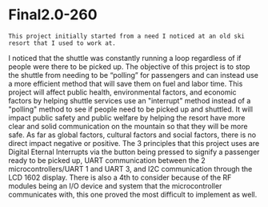 # Final2.0-260


	This project initially started from a need I noticed at an old ski resort that I used to work at.
 I noticed that the shuttle was constantly running a loop regardless of if people were there to be picked up. 
 The objective of this project is to stop the shuttle from needing to be “polling” for passengers and can instead use a more efficient method that will save them on fuel and labor time.
 This project will affect public health, environmental factors, and economic factors by helping shuttle services use an "interrupt" method instead of a "polling" method to see if people need to be picked up and shuttled.
 It will impact public safety and public welfare by helping the resort have more clear and solid communication on the mountain so that they will be more safe. As far as global factors, cultural factors and social factors, there is no direct impact negative or positive. 
 The 3 principles that this project uses are Digital Eternal Interrupts via the button being pressed to signify a passenger ready to be picked up, UART communication between the 2 microcontrollers/UART 1 and UART 3, and I2C communication through the LCD 1602 display. 
 There is also a 4th to consider because of the RF modules being an I/O device and system that the microcontroller communicates with, this one proved the most difficult to implement as well.

